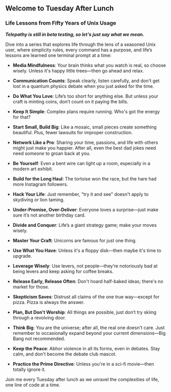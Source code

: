 ## Welcome to **Tuesday After Lunch**

### Life Lessons from Fifty Years of Unix Usage

***Telepathy is still in beta testing, so let's just say what we mean.***

Dive into a series that explores life through the lens of a seasoned Unix user, where simplicity rules, every command has a purpose, and life’s lessons are learned one terminal prompt at a time:

- **Media Mindfulness**: Your brain thinks what you watch is real, so choose wisely. Unless it's happy little trees—then go ahead and relax.

- **Communication Counts**: Speak clearly, listen carefully, and don't get lost in a quantum physics debate when you just asked for the time.

- **Do What You Love**: Life’s too short for anything else. But unless your craft is minting coins, don’t count on it paying the bills.

- **Keep It Simple**: Complex plans require running. Who's got the energy for that?

- **Start Small, Build Big**: Like a mosaic, small pieces create something beautiful. Plus, fewer lawsuits for improper construction.

- **Network Like a Pro**: Sharing your time, passions, and life with others might just make you happier. After all, even the best dad jokes need need *someone* to groan back at you.

- **Be Yourself**: Even a bent wire can light up a room, especially in a modern art exhibit.

- **Build for the Long Haul**: The tortoise won the race, but the hare had more Instagram followers.

- **Hack Your Life**: Just remember, "try it and see" doesn't apply to skydiving or lion taming.

- **Under-Promise, Over-Deliver**: Everyone loves a surprise—just make sure it’s not another birthday card.

- **Divide and Conquer**: Life’s a giant strategy game; make your moves wisely.

- **Master Your Craft**: Unicorns are famous for just one thing.

- **Use What You Have**: Unless it's a floppy disk—then maybe it's time to upgrade.

- **Leverage Wisely**: Use levers, not people—they’re notoriously bad at being levers and keep asking for coffee breaks.

- **Release Early, Release Often**: Don't hoard half-baked ideas; there's no market for those.

- **Skepticism Saves**: Distrust all claims of the one true way—except for pizza. Pizza is always the answer.

- **Plan, But Don't Worship**: All things are possible, just don’t try skiing through a revolving door.

- **Think Big**: You are the universe; after all, the real one doesn't care. Just remember to occasionally expand beyond your current dimensions—Big Bang not recommended.

- **Keep the Peace**: Abhor violence in all its forms, even in debates. Stay calm, and don't become the debate club mascot.

- **Practice the Prime Directive**: Unless you're in a sci-fi movie—then totally ignore it.

Join me every Tuesday after lunch as we unravel the complexities of life, one line of code at a time.
